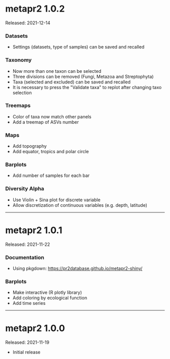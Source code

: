 # metapr2 1.0.2

Released: 2021-12-14

### Datasets
* Settings (datasets, type of samples) can be saved and recalled

### Taxonomy
* Now more than one taxon can be selected
* Three divisions can be removed (Fungi, Metazoa and Streptophyta)
* Taxa (selected and excluded) can be saved and recalled
* It is necessary to press the "Validate taxa" to replot after changing taxo selection

### Treemaps
* Color of taxa now match other panels
* Add a treemap of ASVs number

### Maps
* Add topography
* Add equator, tropics and polar circle

### Barplots
* Add number of samples for each bar

### Diversity Alpha
* Use Violin + Sina plot for discrete variable
* Allow discretization of continuous variables (e.g. depth, latitude)

---

# metapr2 1.0.1

Released: 2021-11-22

### Documentation 
* Using pkgdown: https://pr2database.github.io/metapr2-shiny/

### Barplots
* Make interactive (R plotly library)
* Add coloring by ecological function
* Add time series

---

# metapr2 1.0.0

Released: 2021-11-19

* Initial release
